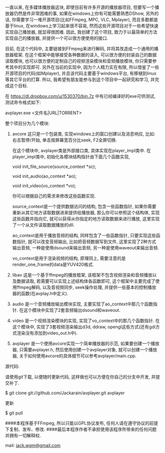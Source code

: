 一直以来, 在多媒体播放器这块, 即使目前有许多开源的播放器项目, 但要写一个播放器仍然是件非常困难的事, 如果在windows上你有可能需要熟悉DShow, 另外的话, 你需要学习一堆开源项目(比如FFmpeg, MPC, VLC, Mplayer), 而且多数都是基于linux, 在windows上学习起来很不容易, 然而这些开源项目对于一些希望快速实现自己播放器, 就显得很困难.
因此, 我创建了这个项目, 致力于以最简单的方法实现自己的播放器, 并提供一个可以很方便使用的接口.

目前, 在这个代码中, 主要链接到FFmpeg来进行解码, 并将其改造成一个通用的播放器框架. 在这个框架中能够接受各种数据的读入, 可以很方便的封装自己的数据读取模块, 也可以很方便的定制自己的视频渲染模块和音频播放模块, 你只需要参考其中的实现即可.
另外在当前的实现中, 因为个人精力实在有限, 所以借鉴了一些开源项目的代码(如Mplayer), 并且该代码主要基于windows平台, 有移植到linux等其它平台的打算. 所以, 我希望有朋友能参与到这个项目中一起研究和学习, 并完成这个目标.

在 https://dl.dropbox.com/u/1530370/bin.7z 中有已经编译好的exe可供测试, 测试命令格式如下:

avplayer.exe <文件名|URL|TORRENT>


整个项目分为几个模块:

1. avcore 这只是一个包装类, 实现windows上的窗口创建以及消息响应, 比如: 右击暂停/开始, 单击按屏幕宽百分比seek, F2全屏切换.

	在这个模块中, avplayer类是外部接口类, 具体实现在player_impl类中. 在player_impl类中, 初始化各模块结构指针由下面几个函数实现,

	void init_file_source(source_context *sc);

	void init_audio(ao_context *ao);
	
	void init_video(vo_context *vo);

	你可以根据自己的需求来修改这些函数实现.

	source_context是一个提供数据访问的结构, 包含一些函数指针, 如果你需要重新从其它地方读取数据进来提供给播放器, 那么你可以参照这个结构体, 实现这些函数并指向它, 就可以获得从你指定的地方读取数据来进行播放, 这里实现了一个从文件读取数据播放的dll.

	ao_context是用于播放音频的结构, 同样包含了一些函数指针, 只要实现这些函数指针, 就可以改变音频输出, 比如把音频数据写到文件, 这里实现了2种方式输出音频, 一种是使用dsound来输出音频, 另一种是使用waveout来输出音频.

	vo_context是用于渲染视频的结构, 原理同上, 需要注意的是render_one_frame的data是YUV420格式.

2. libav 这是一个基于ffmpeg的播放框架, 该框架不包含视频渲染和音频播放以及数据读取, 若需要可以实现上述结构体各函数即可, 这个框架中主要完成了使用ffmpeg解码, 以及音视频同步, seek操作处理, 并提供一些基本的控制播放器的函数(在avplay.h中定义).

3. audio 是一个音频播放输出模块实现, 主要实现了ao_context中那几个函数指针. 在这个模块中实现了2套音频输出dsound和waveout.

4. video 是一个视频渲染模块的实现, 实现了vo_context中的那几个函数指针. 在这个模块中, 实现了3套视频渲染输出d3d, ddraw, opengl这些方式(还有gdi方式渲染没有添加到video_out.h中).

5. avplayer 是一个使用avcore实现一个简单播放器的示范, 如果要创建一个播放器, 只需要avplayer.h, 然后使用创建一个avplayer对象, 就可以创建一个播放器, 关于如何使用avcore的具体细节可以参考avplayer/main.cpp.


源代码:

请使用git下载, 以便随时更新代码, 这样做也可以方便在你自己的分支中开发, 并提交补丁.

$ git clone git://github.com/Jackarain/avplayer.git avplayer

更新

$ git pull


####本程序基于FFmpeg, 所以只能以GPL协议发布, 任何人请在遵守协议的前提下复制、发布、修改.
####最后本程序作者不承担使用该程序所带来的任何问题并拥有一切解释权.


mail: jack.wgm@gmail.com
